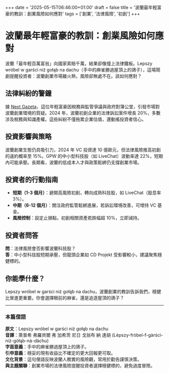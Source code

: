 +++
date = '2025-05-15T06:46:00+01:00'
draft = false
title = '波蘭最年輕富豪的教訓：創業風險如何應對'
tags = ['創業', '法律風險', '初創']
+++

# 波蘭最年輕富豪的教訓：創業風險如何應對

波蘭「最年輕百萬富翁」向國家索賠千萬，結果卻像撞上法律鐵板。Lepszy wróbel w garści niż gołąb na dachu（手中的麻雀勝過屋頂上的鴿子），這場鬧劇提醒投資者：波蘭創業市場雖火熱，風險卻無處不在。該如何應對？

## 法律糾紛的警鐘

據 [Next Gazeta](https://next.gazeta.pl/next/7,151003,31935586,najmlodszy-milioner-w-polsce-chce-milionow-od-skarbu-panstwa.html)，這位年輕富豪因稅務與監管爭議與政府對簿公堂，引發市場對波蘭創業環境的質疑。2024 年，波蘭初創企業的法律訴訟案件增長 20%，多數涉及稅務與知識產權。這些糾紛不僅拖累企業估值，還動搖投資者信心。

## 投資影響與策略

波蘭創業生態仍具吸引力，2024 年 VC 投資達 10 億歐元，但法律風險推高初創的違約概率至 15%。GPW 的中小型科技股（如 LiveChat）波動率達 22%，短期內可能承壓。長期看，波蘭的低成本人才與政策鬆綁仍支撐創業市場。

## 投資者的行動指南

- **短期（1-3 個月）**：避開高風險初創，轉向成熟科技股，如 LiveChat（股息率 3%）。
- **中期（6-12 個月）**：關注政府監管鬆綁進展，若訴訟環境改善，可增持 VC 基金。
- **風險控制**：設定止損點，初創相關資產若跌幅超 10%，立即減持。

## 投資者問答

**問**：法律風險會否影響波蘭科技股？  
**答**：中小型科技股短期承壓，但龍頭企業如 CD Projekt 受影響較小，建議聚焦穩健標的。

## 你能學什麼？

Lepszy wróbel w garści niż gołąb na dachu，波蘭創業的教訓告訴我們，穩健比冒進更重要。你會選擇眼前的麻雀，還是追逐屋頂的鴿子？

---

### 本篇俚語

**原文**：Lepszy wróbel w garści niż gołąb na dachu  
**音譯**：萊普希 弗羅貝爾 弗 加希茨 尼日 戈翁布 納 達胡 (Lèpszy-fròbel-f-gàrści-niż-gòłąb-nà-dàchu)  
**字面意義**：手中的麻雀勝過屋頂上的鴿子。  
**引申意義**：穩妥的現有收益比不確定的更大回報更可取。  
**文化背景**：這句俚語反映波蘭人務實的風險觀，常用於勸告謹慎決策。  
**與主題關聯**：創業市場的法律風險提醒投資者選擇穩健標的，避免過度冒險。